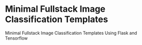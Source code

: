 # Minimal Fullstack Image Classification Templates
Minimal Fullstack Image Classification Templates Using Flask and Tensorflow
